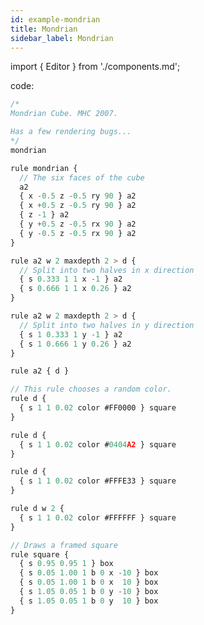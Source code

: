 ```yaml
---
id: example-mondrian
title: Mondrian
sidebar_label: Mondrian
---
```


import { Editor } from './components.md';

<Editor src="https://after12am.github.io/eisenscript-editor/#B/rVLLboMwELzzFSP1lqqOIQlVLpWqtCiXnNofMOAES4BTAw00yr93gQREHq0q1UjG3pnZ2bU9HlkrnYZGiRSLwpcMq+UCDuePzLKWIoPAWu5gZBpKo9IN/GKTMcas0dhKjkLLMkUscdpibwHjMd4jiUyVWItAZtBr5BQIyINg4dC0R4kHzmb4an+mwpzj0IP3t0GK2v2uGlLLAbUamvTg4Vi4cLCDg0SUodzmES2fEJ66eNvGKodKc418pxGJ+JO6USmVFyojg1zptLHJwNlkMoFNXzmorkZc1z0inDnuf/hXF/52V0F15m93FVTX/fdkSNvm1lSGJhxEWmeyfgFGpKFOEOhYG9Zq2vra3HV27rQw7jyP0yCH7KMQRnYutxV8yqfPzl8Unue9UqNXFPVB/qCiMVBRwy9G7JpnbkQiwxPWpGvXXT7O5rN2qg/X12UX5xRi1LQNH7y5ff4LA2cMu2a0tIZRXeS4ZPQ5Dt8="/>

code:

```jsx
/*
Mondrian Cube. MHC 2007.

Has a few rendering bugs...
*/
mondrian

rule mondrian {
  // The six faces of the cube
  a2
  { x -0.5 z -0.5 ry 90 } a2
  { x +0.5 z -0.5 ry 90 } a2
  { z -1 } a2
  { y +0.5 z -0.5 rx 90 } a2
  { y -0.5 z -0.5 rx 90 } a2
}

rule a2 w 2 maxdepth 2 > d {
  // Split into two halves in x direction
  { s 0.333 1 1 x -1 } a2
  { s 0.666 1 1 x 0.26 } a2
}

rule a2 w 2 maxdepth 2 > d {
  // Split into two halves in y direction
  { s 1 0.333 1 y -1 } a2
  { s 1 0.666 1 y 0.26 } a2
}

rule a2 { d }

// This rule chooses a random color.
rule d {
  { s 1 1 0.02 color #FF0000 } square
}

rule d {
  { s 1 1 0.02 color #0404A2 } square
}

rule d {
  { s 1 1 0.02 color #FFFE33 } square
}

rule d w 2 {
  { s 1 1 0.02 color #FFFFFF } square
}

// Draws a framed square
rule square {
  { s 0.95 0.95 1 } box
  { s 0.05 1.00 1 b 0 x -10 } box
  { s 0.05 1.00 1 b 0 x  10 } box
  { s 1.05 0.05 1 b 0 y -10 } box
  { s 1.05 0.05 1 b 0 y  10 } box
}
```
